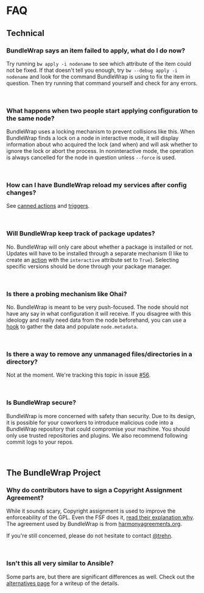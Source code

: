# FAQ

## Technical

### BundleWrap says an item failed to apply, what do I do now?

Try running `bw apply -i nodename` to see which attribute of the item could not be fixed. If that doesn't tell you enough, try `bw --debug apply -i nodename` and look for the command BundleWrap is using to fix the item in question. Then try running that command yourself and check for any errors.

<br>

### What happens when two people start applying configuration to the same node?

BundleWrap uses a locking mechanism to prevent collisions like this. When BundleWrap finds a lock on a node in interactive mode, it will display information about who acquired the lock (and when) and will ask whether to ignore the lock or abort the process. In noninteractive mode, the operation is always cancelled for the node in question unless `--force` is used.

<br>

### How can I have BundleWrap reload my services after config changes?

See [canned actions](../repo/bundles.md#canned_actions) and [triggers](../repo/bundles.md#triggers).

<br>

### Will BundleWrap keep track of package updates?

No. BundleWrap will only care about whether a package is installed or not. Updates will have to be installed through a separate mechanism (I like to create an [action](../items/action.md) with the `interactive` attribute set to `True`). Selecting specific versions should be done through your package manager.

<br>

### Is there a probing mechanism like Ohai?

No. BundleWrap is meant to be very push-focused. The node should not have any say in what configuration it will receive. If you disagree with this ideology and really need data from the node beforehand, you can use a [hook](../repo/hooks.md) to gather the data and populate `node.metadata`.

<br>

### Is there a way to remove any unmanaged files/directories in a directory?

Not at the moment. We're tracking this topic in issue [#56](https://github.com/bundlewrap/bundlewrap/issues/56).

<br>

### Is BundleWrap secure?

BundleWrap is more concerned with safety than security. Due to its design, it is possible for your coworkers to introduce malicious code into a BundleWrap repository that could compromise your machine. You should only use trusted repositories and plugins. We also recommend following commit logs to your repos.

<br>

## The BundleWrap Project

### Why do contributors have to sign a Copyright Assignment Agreement?

While it sounds scary, Copyright assignment is used to improve the enforceability of the GPL. Even the FSF does it, [read their explanation why](http://www.gnu.org/licenses/why-assign.html). The agreement used by BundleWrap is from [harmonyagreements.org](http://harmonyagreements.org).

If you're still concerned, please do not hesitate to contact [@trehn](https://twitter.com/trehn).

<br>

### Isn't this all very similar to Ansible?

Some parts are, but there are significant differences as well. Check out the [alternatives page](alternatives.md#ansible) for a writeup of the details.

<br>
